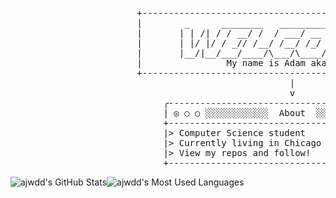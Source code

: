 <pre>
                        +---------------------------------------------------------+
                        |        _      ________   _________  __  _________       |
                        |       | | /| / / __/ /  / ___/ __ \/  |/  / __/ /       |  
                        |       | |/ |/ / _// /__/ /__/ /_/ / /|_/ / _//_/        |
                        |       |__/|__/___/____/\___/\____/_/  /_/___(_)         |
                        |                My name is Adam aka ajwdd                |
                        +---------------------------------------------------------+
                                                     |
                                                     v
                             ╭----------------------------------------------╮
                             | ◎ ○ ○ ░░░░░░░░░░░░  About  ░░░░░░░░░░░░░░░░░░|
                             +----------------------------------------------+
                             |> Computer Science student                    |
                             |> Currently living in Chicago                 |
                             |> View my repos and follow!                   |
                             +----------------------------------------------+
</pre>
<a align="left">![ajwdd's GitHub Stats](https://raw.githubusercontent.com/ajwdd/github-stats-transparent/output/generated/overview.svg)</a><a align="right">![ajwdd's Most Used Languages](https://raw.githubusercontent.com/ajwdd/github-stats-transparent/output/generated/languages.svg)</a>

